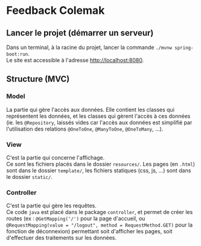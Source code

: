 # Feedback Colemak

## Lancer le projet (démarrer un serveur)

Dans un terminal, à la racine du projet, lancer la commande `./mvnw spring-boot:run`.  
Le site est accessible à l'adresse [http://localhost:8080]('http://localhost:8080').

## Structure (MVC)

### Model

La partie qui gère l'accès aux données. Elle contient les classes qui représentent les données, et les classes qui gèrent l'accès à ces données (ie. les `@Repository`, laissés vides car l'accès aux données est simplifié par l'utilisation des relations `@OneToOne`, `@ManyToOne`, `@OneToMany`, ...).

### View

C'est la partie qui concerne l'affichage.  
Ce sont les fichiers placés dans le dossier `resources/`. Les pages (en `.html`) sont dans le dossier `template/`, les fichiers statiques (css, js, ...) sont dans le dossier `static/`.

### Controller

C'est la partie qui gère les requêtes.  
Ce code `java` est placé dans le package `controller`, et permet de créer les routes (ex : `@GetMapping('/')` pour la page d'accueil, ou `@RequestMapping(value = "/logout", method = RequestMethod.GET)` pour la fonction de déconnexion) permettant soit d'afficher les pages, soit d'effectuer des traitements sur les données.